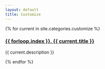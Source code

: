 ```yaml
---
layout: default
title: Customize
---
```


{% for current in site.categories.customize %}
<h3><a href="{{ current.url }}">{{ forloop.index }}. {{ current.title }}</a></h3>
<p>{{ current.description }}</p>
{% endfor %}
